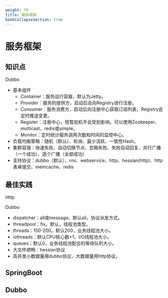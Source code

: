 ```yaml
---
weight: 70
title: 服务框架
bookCollapseSection: true
---
```


# 服务框架

## 知识点

Dubbo

- 基本组件
  - Container：服务运行容器，默认为Jetty。
  - Provider：服务的提供方，启动后会向Registry进行注册。
  - Consumer：服务消费方，启动后向注册中心获取订阅列表，Registry会定时推送变更。
  - Register：注册中心，短暂宕机不会受到影响。可以使用Zookeeper、multicast、redis或simple。
  - Monitor：定时统计服务调用次数和时间的监控中心。
- 负载均衡策略：随机（默认）、轮询、最少活跃、一致性Hash。
- 集群容错：快速失败、自动切换节点、忽略失败、失败自动回复、并行广播（一个成功）、逐个广播（全部成功）
- 支持协议：dubbo（默认）、rmi、webservice、http、hessian(http)、http表单提交、memcache、redis

## 最佳实践

Http



Dubbo

- dispatcher：all或message。默认all，协议派发方式。
- threadpool：fix。默认，线程池类型。
- threads：150-200。默认200，业务线程池大小。
- iothreads：默认CPU核心数+1，I/O线程池大小。
- queues：默认0，业务线程池配合的等待队列大小。
- 大文件顺畅：hessian协议
- 高并发小数据量用dubbo协议，大数据量用http协议。



## SpringBoot



## Dubbo